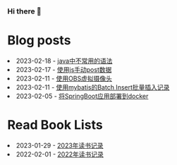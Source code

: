 ### Hi there 👋

<!--
**deletefromuser/deletefromuser** is a ✨ _special_ ✨ repository because its `README.md` (this file) appears on your GitHub profile.

Here are some ideas to get you started:

- 🔭 I’m currently working on ...
- 🌱 I’m currently learning ...
- 👯 I’m looking to collaborate on ...
- 🤔 I’m looking for help with ...
- 💬 Ask me about ...
- 📫 How to reach me: ...
- 😄 Pronouns: ...
- ⚡ Fun fact: ...
-->

# Blog posts
<!-- BLOG-POST-LIST:START -->
<li>2023-02-18 - <a href="https://deletefromuser.github.io/java/2023021802/" rel="nofollow">java中不常用的语法</a></li><li>2023-02-17 - <a href="https://deletefromuser.github.io/tip/2023021801/" rel="nofollow">使用js手动post数据</a></li><li>2023-02-11 - <a href="https://deletefromuser.github.io/web/2023021101/" rel="nofollow">使用OBS虚拟摄像头</a></li><li>2023-02-11 - <a href="https://deletefromuser.github.io/sql/2023021101/" rel="nofollow">使用mybatis的Batch Insert批量插入记录</a></li><li>2023-02-05 - <a href="https://deletefromuser.github.io/web/2023020501/" rel="nofollow">将SpringBoot应用部署到docker</a></li>
<!-- BLOG-POST-LIST:END -->

# Read Book Lists
<!-- READ-BOOK-LIST:START -->
<li>2023-01-29 - <a href="https://deletefromuser.github.io/read/2023012901/" rel="nofollow">2023年读书记录</a></li><li>2022-02-01 - <a href="https://deletefromuser.github.io/read/2022030701/" rel="nofollow">2022年读书记录</a></li>
<!-- READ-BOOK-LIST:END -->
